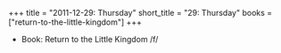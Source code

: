 +++
title = "2011-12-29: Thursday"
short_title = "29: Thursday"
books = ["return-to-the-little-kingdom"]
+++


* Book: Return to the Little Kingdom /f/
